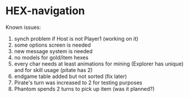 # HEX-navigation

Known issues:
1) synch problem if Host is not Player1 (working on it)
2) some options screen is needed
3) new message system is needed	
4) no models for gold/item hexes
5) every char needs at least animations for mining (Explorer has unique) and for skill usage (pitate has 2)
6) endgame table added but not sorted   (fix later)
7) Pirate's turn was increased to 2 for testing purposes
8) Phantom spends 2 turns to pick up item (was it planned?)
   
